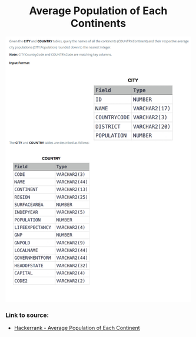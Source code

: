 <h1 align="center">Average Population of Each Continents</h1>

![alt text](https://github.com/matthew01lokiet/Github-repos-images/blob/main/Other/SQL/average_population_of_each_continent.png)

### Link to source: 
- <a href="https://www.hackerrank.com/challenges/average-population-of-each-continent/problem">Hackerrank - Average Population of Each Continent</a>

